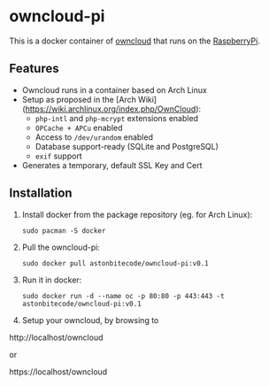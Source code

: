 # owncloud-pi

This is a docker container of [owncloud](https://owncloud.org/) that runs on the [RaspberryPi](https://www.raspberrypi.org/products/raspberry-pi-2-model-b/).

## Features

* Owncloud runs in a container based on Arch Linux
* Setup as proposed in the [Arch Wiki] (https://wiki.archlinux.org/index.php/OwnCloud):
	* `php-intl` and `php-mcrypt` extensions enabled
	* `OPCache + APCu` enabled
	* Access to `/dev/urandom` enabled
	* Database support-ready (SQLite and PostgreSQL)
	* `exif` support
* Generates a temporary, default SSL Key and Cert

## Installation

1. Install docker from the package repository (eg. for Arch Linux): 

	`sudo pacman -S docker`

2. Pull the owncloud-pi: 

	`sudo docker pull astonbitecode/owncloud-pi:v0.1`

3. Run it in docker: 

	`sudo docker run -d --name oc -p 80:80 -p 443:443 -t astonbitecode/owncloud-pi:v0.1`

4. Setup your owncloud, by browsing to

http://localhost/owncloud

or 

https://localhost/owncloud


